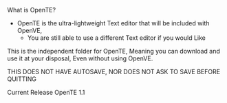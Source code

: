 What is OpenTE?
  - OpenTE is the ultra-lightweight Text editor that will be included with OpenVE,
      - You are still able to use a different Text editor if you would Like

This is the independent folder for OpenTE, Meaning you can download and use it  at your disposal, Even without using OpenVE.

THIS DOES NOT HAVE AUTOSAVE, NOR DOES NOT ASK TO SAVE BEFORE QUITTING

Current Release OpenTE 1.1
